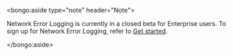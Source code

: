 <bongo:aside type="note" header="Note">

Network Error Logging is currently in a closed beta for Enterprise users. To sign up for Network Error Logging, refer to [Get started](/get-started).

</bongo:aside>
